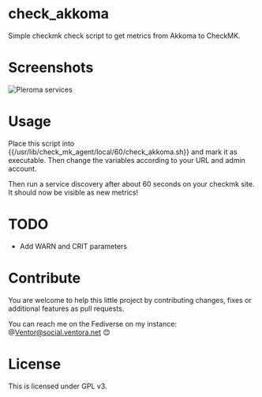# check_akkoma

Simple checkmk check script to get metrics from Akkoma to CheckMK.

# Screenshots

![Pleroma services](https://i.imgur.com/ZYDpmgi.png "Pleroma services")

# Usage

Place this script into {{/usr/lib/check_mk_agent/local/60/check_akkoma.sh}} and mark it as executable. Then change the variables according to your URL and admin account.

Then run a service discovery after about 60 seconds on your checkmk site. It should now be visible as new metrics!

# TODO

* Add WARN and CRIT parameters

# Contribute

You are welcome to help this little project by contributing changes, fixes or additional features as pull requests.

You can reach me on the Fediverse on my instance: @Ventor@social.ventora.net 😊

# License

This is licensed under GPL v3. 
